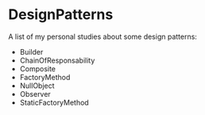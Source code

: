 # DesignPatterns

A list of my personal studies about some design patterns:
- Builder
- ChainOfResponsability
- Composite
- FactoryMethod
- NullObject
- Observer
- StaticFactoryMethod
